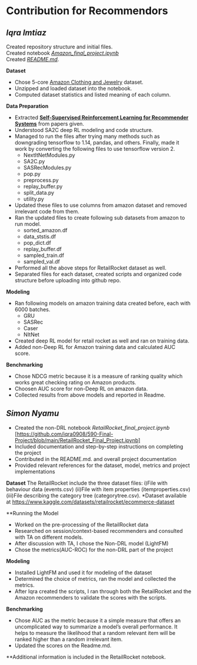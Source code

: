 # Contribution for Recommendors

## *Iqra Imtiaz*

Created repository structure and initial files.\
Created notebook [*Amazon_final_project.ipynb*](https://github.com/iqra0908/590-Final-Project/blob/main/Amazon_final_project.ipynb)\
Created [*README.md*](https://github.com/iqra0908/590-Final-Project/blob/main/README.md).

**Dataset**
* Chose 5-core [Amazon Clothing and Jewelry](http://snap.stanford.edu/data/amazon/productGraph/categoryFiles/reviews_Clothing_Shoes_and_Jewelry_5.json.gz) dataset.
* Unzipped and loaded dataset into the notebook.
* Computed dataset statistics and listed meaning of each column.


**Data Preparation**
* Extracted [**Self-Supervised Reinforcement Learning for Recommender Systems**](https://arxiv.org/abs/2006.05779) from papers given.
* Understood SA2C deep RL modeling and code structure.
* Managed to run the files after trying many methods such as downgrading tensorflow to 1.14, pandas, and others. Finally, made it work by converting the following files to use tensorflow version 2.
  * NextItNetModules.py
  * SA2C.py
  * SASRecModules.py
  * pop.py
  * preprocess.py
  * replay_buffer.py
  * split_data.py
  * utility.py
* Updated these files to use columns from amazon dataset and removed irrelevant code from them. 
* Ran the updated files to create following sub datasets from amazon to run model.
  * sorted_amazon.df
  * data_ststis.df
  * pop_dict.df
  * replay_buffer.df
  * sampled_train.df
  * sampled_val.df
* Performed all the above steps for RetailRocket dataset as well.
* Separated files for each dataset, created scripts and organized code structure before uploading into github repo.

**Modeling**
* Ran following models on amazon training data created before, each with 6000 batches.
  * GRU
  * SASRec
  * Caser
  * NItNet
* Created deep RL model for retail rocket as well and ran on training data.
* Added non-Deep RL for Amazon training data and calculated AUC score.
  
**Benchmarking**
* Chose NDCG metric because it is a measure of ranking quality which works great checking rating on Amazon products.
* Choosen AUC score for non-Deep RL on amazon data.
* Collected results from above models and reported in Readme.

## *Simon Nyamu*

* Created the non-DRL notebook *RetailRocket_final_project.ipynb* [https://github.com/iqra0908/590-Final-Project/blob/main/RetailRocket_Final_Project.ipynb]
* Included documentation and step-by-step instructions on completing the project
* Contributed in the README.md. and overall project documentation
* Provided relevant references for the dataset, model, metrics and project implementations

**Dataset**
The RetailRocket include the three dataset files:
i)File with behaviour data (events.csv)
(ii)File with item properties (itemproperties.сsv)
(iii)File describing the category tree (categorytree.сsv).
*Dataset available at https://www.kaggle.com/datasets/retailrocket/ecommerce-dataset

**Running the Model
* Worked on the pre-processing of the RetailRocket data
* Researched on session/context-based recommenders and consulted with TA on different models.
* After discussion with TA, I chose the Non-DRL model (LightFM)
* Chose the metrics(AUC-ROC) for the non-DRL part of the project

**Modeling**
* Installed LightFM and used it for modeling of the dataset
* Determined the choice of metrics, ran the model and collected the metrics.
* After Iqra created the scripts, I ran through both the RetailRocket and the Amazon recommenders to validate the scores with the scripts.

**Benchmarking**
* Chose AUC as the metric because it a simple measure that offers an uncomplicated way to summarize a model’s overall performance. It helps to measure the likelihood that a random relevant item will be ranked higher than a random irrelevant item.
* Updated the scores on the Readme.md.

**Additional information is included in the RetailRocket notebook.
